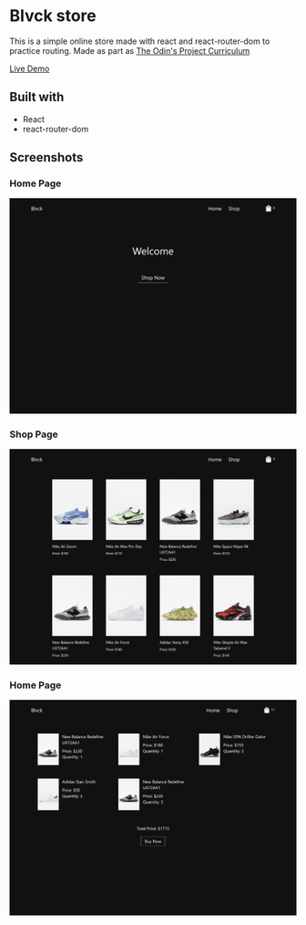# Blvck store

This is a simple online store made with react and react-router-dom to practice routing.
Made as part as [The Odin's Project Curriculum](https://www.theodinproject.com/paths/full-stack-ruby-on-rails/courses/javascript/lessons/shopping-cart)

[Live Demo](https://peter-abah.github.io/shopping-site)

## Built with
- React
- react-router-dom

## Screenshots

### Home Page
![Home Page](screenshots/home.png)

### Shop Page
![Shop Page](screenshots/shop.png)

### Home Page
![Checkout Page](screenshots/checkout.png)